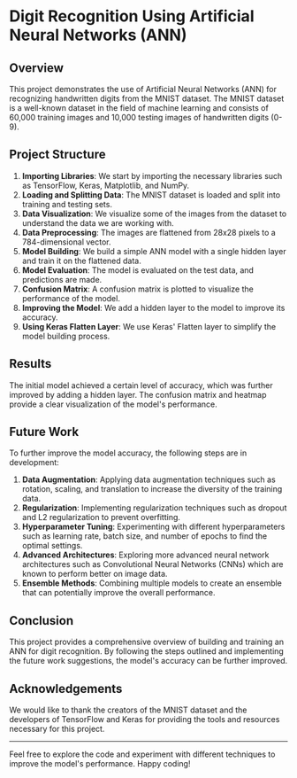 # **Digit Recognition Using Artificial Neural Networks (ANN)**

## **Overview**

This project demonstrates the use of Artificial Neural Networks (ANN) for recognizing handwritten digits from the MNIST dataset. The MNIST dataset is a well-known dataset in the field of machine learning and consists of 60,000 training images and 10,000 testing images of handwritten digits (0-9).

## **Project Structure**

1. **Importing Libraries**: We start by importing the necessary libraries such as TensorFlow, Keras, Matplotlib, and NumPy.
2. **Loading and Splitting Data**: The MNIST dataset is loaded and split into training and testing sets.
3. **Data Visualization**: We visualize some of the images from the dataset to understand the data we are working with.
4. **Data Preprocessing**: The images are flattened from 28x28 pixels to a 784-dimensional vector.
5. **Model Building**: We build a simple ANN model with a single hidden layer and train it on the flattened data.
6. **Model Evaluation**: The model is evaluated on the test data, and predictions are made.
7. **Confusion Matrix**: A confusion matrix is plotted to visualize the performance of the model.
8. **Improving the Model**: We add a hidden layer to the model to improve its accuracy.
9. **Using Keras Flatten Layer**: We use Keras' Flatten layer to simplify the model building process.

## **Results**

The initial model achieved a certain level of accuracy, which was further improved by adding a hidden layer. The confusion matrix and heatmap provide a clear visualization of the model's performance.

## **Future Work**

To further improve the model accuracy, the following steps are in development:

1. **Data Augmentation**: Applying data augmentation techniques such as rotation, scaling, and translation to increase the diversity of the training data.
2. **Regularization**: Implementing regularization techniques such as dropout and L2 regularization to prevent overfitting.
3. **Hyperparameter Tuning**: Experimenting with different hyperparameters such as learning rate, batch size, and number of epochs to find the optimal settings.
4. **Advanced Architectures**: Exploring more advanced neural network architectures such as Convolutional Neural Networks (CNNs) which are known to perform better on image data.
5. **Ensemble Methods**: Combining multiple models to create an ensemble that can potentially improve the overall performance.

## **Conclusion**

This project provides a comprehensive overview of building and training an ANN for digit recognition. By following the steps outlined and implementing the future work suggestions, the model's accuracy can be further improved.

## **Acknowledgements**

We would like to thank the creators of the MNIST dataset and the developers of TensorFlow and Keras for providing the tools and resources necessary for this project.

---

Feel free to explore the code and experiment with different techniques to improve the model's performance. Happy coding!
